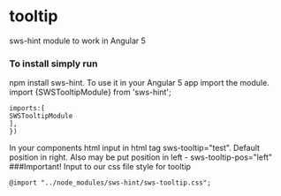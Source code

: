 # tooltip
sws-hint module to work in Angular 5
### To install simply run
npm install sws-hint.
To use it in your Angular 5 app import the module.
import {SWSTooltipModule} from 'sws-hint';
```@NgModule({
imports:[
SWSTooltipModule
],
})  
``` 
In your components html input in html tag sws-tooltip="test". Default position in right. Also may be put position in left - sws-tooltip-pos="left"
###Important! Input to our css file style for tooltip
```
@import "../node_modules/sws-hint/sws-tooltip.css";
``` 
